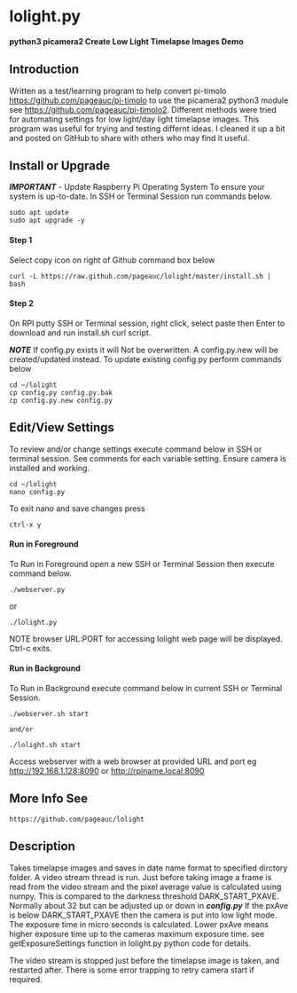 # lolight.py
#### python3 picamera2 Create Low Light Timelapse Images Demo

## Introduction
Written as a test/learning program to help convert pi-timolo https://github.com/pageauc/pi-timolo
to use the picamera2 python3 module see https://github.com/pageauc/pi-timolo2.
Different methods were tried for automating settings for low light/day light timelapse images.
This program was useful for trying and testing differnt ideas.
I cleaned it up a bit and posted on GitHub to share with others who may find it useful.

## Install or Upgrade
***IMPORTANT*** - Update Raspberry Pi Operating System To ensure your system is up-to-date.
In SSH or Terminal Session run commands below.

    sudo apt update
    sudo apt upgrade -y

#### Step 1
Select copy icon on right of Github command box below    

    curl -L https://raw.github.com/pageauc/lolight/master/install.sh | bash

#### Step 2
On RPI putty SSH or Terminal session, right click, select paste then Enter to download and run install.sh curl script.


***NOTE*** If config.py exists it will Not be overwritten. A config.py.new will be created/updated instead.
To update existing config.py perform commands below

    cd ~/lolight
    cp config.py config.py.bak
    cp config.py.new config.py

## Edit/View Settings
To review and/or change settings execute command below in SSH or terminal session.
See comments for each variable setting. Ensure camera is installed and working.

    cd ~/lolight
    nano config.py

To exit nano and save changes press

    ctrl-x y

#### Run in Foreground
To Run in Foreground open a new SSH or Terminal Session then execute command below.

    ./webserver.py

or

	./lolight.py

NOTE browser URL:PORT for accessing lolight web page will be displayed.  Ctrl-c exits.

#### Run in Background
To Run in Background execute command below in current SSH or Terminal Session. 

    ./webserver.sh start
	
	and/or
	
	./lolight.sh start

Access webserver with a web browser at provided URL and port  eg http://192.168.1.128:8090 or http://rpiname.local:8090

## More Info See

    https://github.com/pageauc/lolight

## Description

Takes timelapse images and saves in date name format to specified dirctory folder.
A video stream thread is run. Just before taking image a frame is read
from the video stream and the pixel average value is calculated using numpy.
This is compared to the darkness threshold DARK_START_PXAVE. Normally about 32 but
can be adjusted up or down in ***config.py***  If the pxAve is below DARK_START_PXAVE then the camera
is put into low light mode. The exposure time in micro seconds is calculated.
Lower pxAve means higher exposure time up to the cameras maximum exposure time.
see getExposureSettings function in lolight.py python code for details.

The video stream is stopped just before the timelapse image is taken, and
restarted after.  There is some error trapping to retry camera start if required.



